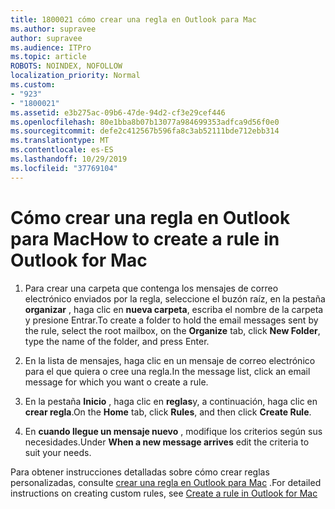 ```yaml
---
title: 1800021 cómo crear una regla en Outlook para Mac
ms.author: supravee
author: supravee
ms.audience: ITPro
ms.topic: article
ROBOTS: NOINDEX, NOFOLLOW
localization_priority: Normal
ms.custom:
- "923"
- "1800021"
ms.assetid: e3b275ac-09b6-47de-94d2-cf3e29cef446
ms.openlocfilehash: 80e1bba8b07b13077a984699353adfca9d56f0e0
ms.sourcegitcommit: defe2c412567b596fa8c3ab52111bde712ebb314
ms.translationtype: MT
ms.contentlocale: es-ES
ms.lasthandoff: 10/29/2019
ms.locfileid: "37769104"
---
```

# <a name="how-to-create-a-rule-in-outlook-for-mac"></a><span data-ttu-id="0210c-102">Cómo crear una regla en Outlook para Mac</span><span class="sxs-lookup"><span data-stu-id="0210c-102">How to create a rule in Outlook for Mac</span></span>

1. <span data-ttu-id="0210c-103">Para crear una carpeta que contenga los mensajes de correo electrónico enviados por la regla, seleccione el buzón raíz, en la pestaña **organizar** , haga clic en **nueva carpeta**, escriba el nombre de la carpeta y presione Entrar.</span><span class="sxs-lookup"><span data-stu-id="0210c-103">To create a folder to hold the email messages sent by the rule, select the root mailbox, on the **Organize** tab, click **New Folder**, type the name of the folder, and press Enter.</span></span>

2. <span data-ttu-id="0210c-104">En la lista de mensajes, haga clic en un mensaje de correo electrónico para el que quiera o cree una regla.</span><span class="sxs-lookup"><span data-stu-id="0210c-104">In the message list, click an email message for which you want o create a rule.</span></span>

3. <span data-ttu-id="0210c-105">En la pestaña **Inicio** , haga clic en **reglas**y, a continuación, haga clic en **crear regla**.</span><span class="sxs-lookup"><span data-stu-id="0210c-105">On the **Home** tab, click **Rules**, and then click **Create Rule**.</span></span>

4. <span data-ttu-id="0210c-106">En **cuando llegue un mensaje nuevo** , modifique los criterios según sus necesidades.</span><span class="sxs-lookup"><span data-stu-id="0210c-106">Under **When a new message arrives** edit the criteria to suit your needs.</span></span> 

<span data-ttu-id="0210c-107">Para obtener instrucciones detalladas sobre cómo crear reglas personalizadas, consulte [crear una regla en Outlook para Mac](https://aka.ms/AA1uy0v) .</span><span class="sxs-lookup"><span data-stu-id="0210c-107">For detailed instructions on creating custom rules, see [Create a rule in Outlook for Mac](https://aka.ms/AA1uy0v)</span></span>
  